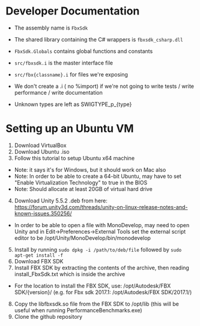 # Developer Documentation

* The assembly name is ```FbxSdk```
* The shared library containing the C# wrappers is ```fbxsdk_csharp.dll```
* ```FbxSdk.Globals``` contains global functions and constants

* ```src/fbxsdk.i``` is the master interface file
* ```src/fbx{classname}.i``` for files we're exposing

* We don't create a .i ( no %import) if we're not going to write tests / write performance / write documentation

* Unknown types are left as SWIGTYPE_p_{type}

# Setting up an Ubuntu VM

1. Download VirtualBox [](https://www.virtualbox.org/wiki/Downloads)
2. Download Ubuntu .iso [](https://www.ubuntu.com/download/desktop)
3. Follow this tutorial to setup Ubuntu x64 machine [](http://www.psychocats.net/ubuntu/virtualbox)
  * Note: it says it's for Windows, but it should work on Mac also
  * Note: In order to be able to create a 64-bit Ubuntu, may have to set "Enable Virtualization Technology" to true in the BIOS
  * Note: Should allocate at least 20GB of virtual hard drive
4. Download Unity 5.5.2 .deb from here: https://forum.unity3d.com/threads/unity-on-linux-release-notes-and-known-issues.350256/
  * In order to be able to open a file with MonoDevelop, may need to open Unity and in Edit->Preferences->External Tools set the external script editor to be /opt/Unity/MonoDevelop/bin/monodevelop
5. Install by running `sudo dpkg -i /path/to/deb/file` followed by `sudo apt-get install -f`
6. Download FBX SDK [](http://usa.autodesk.com/adsk/servlet/pc/item?siteID=123112&id=26012646)
7. Install FBX SDK by extracting the contents of the archive, then reading install_FbxSdk.txt which is inside the archive
  * For the location to install the FBX SDK, use: /opt/Autodesk/FBX SDK/{version}/ (e.g. for Fbx sdk 2017.1: /opt/Autodesk/FBX SDK/2017.1/)
8. Copy the libfbxsdk.so file from the FBX SDK to /opt/lib (this will be useful when running PerformanceBenchmarks.exe)
8. Clone the github repository
